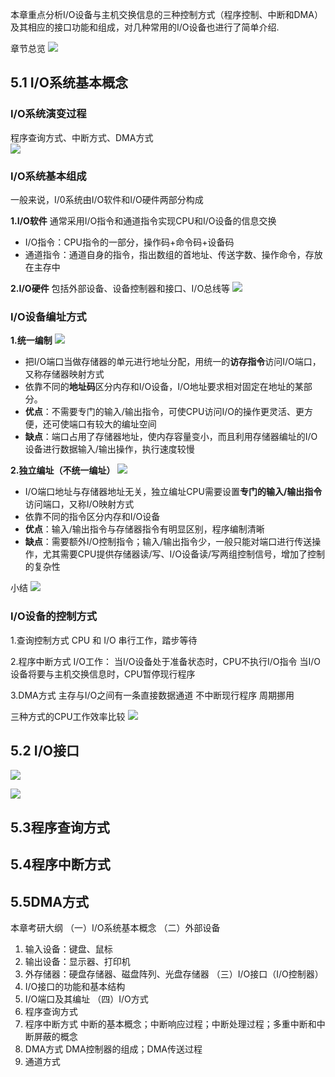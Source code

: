 本章重点分析I/O设备与主机交换信息的三种控制方式（程序控制、中断和DMA）及其相应的接口功能和组成，对几种常用的I/O设备也进行了简单介绍.

章节总览
![](https://ypic.oss-cn-hangzhou.aliyuncs.com/202212101009829.png)


## 5.1 I/O系统基本概念
### I/O系统演变过程
程序查询方式、中断方式、DMA方式                       
![](https://ypic.oss-cn-hangzhou.aliyuncs.com/202212101013380.png)

### I/O系统基本组成
一般来说，I/0系统由I/O软件和I/O硬件两部分构成

**1.I/O软件**
通常采用I/O指令和通道指令实现CPU和I/O设备的信息交换
- I/O指令：CPU指令的一部分，操作码+命令码+设备码
- 通道指令：通道自身的指令，指出数组的首地址、传送字数、操作命令，存放在主存中

**2.I/O硬件**
包括外部设备、设备控制器和接口、I/O总线等
![](https://ypic.oss-cn-hangzhou.aliyuncs.com/202212101027751.png)

### I/O设备编址方式
**1.统一编制**
![](https://ypic.oss-cn-hangzhou.aliyuncs.com/202212151517206.png)

- 把I/O端口当做存储器的单元进行地址分配，用统一的**访存指令**访问I/O端口，又称存储器映射方式
- 依靠不同的**地址码**区分内存和I/O设备，I/O地址要求相对固定在地址的某部分。
- **优点**：不需要专门的输入/输出指令，可使CPU访问I/O的操作更灵活、更方便，还可使端口有较大的编址空间
- **缺点**：端口占用了存储器地址，使内存容量变小，而且利用存储器编址的I/O设备进行数据输入/输出操作，执行速度较慢

**2.独立编址（不统一编址）**
![](https://ypic.oss-cn-hangzhou.aliyuncs.com/202212151517208.png)

- I/O端口地址与存储器地址无关，独立编址CPU需要设置**专门的输入/输出指令**访问端口，又称I/O映射方式
- 依靠不同的指令区分内存和I/O设备
- **优点**：输入/输出指令与存储器指令有明显区别，程序编制清晰
- **缺点**：需要额外I/O控制指令；输入/输出指令少，一般只能对端口进行传送操作，尤其需要CPU提供存储器读/写、I/O设备读/写两组控制信号，增加了控制的复杂性

小结
![](https://ypic.oss-cn-hangzhou.aliyuncs.com/202212101049757.png)

### I/O设备的控制方式
1.查询控制方式 
CPU 和 I/O 串行工作，踏步等待

2.程序中断方式
I/O工作：
当I/O设备处于准备状态时，CPU不执行I/O指令
当I/O设备将要与主机交换信息时，CPU暂停现行程序

3.DMA方式
主存与I/O之间有一条直接数据通道
不中断现行程序
周期挪用

三种方式的CPU工作效率比较
![](https://ypic.oss-cn-hangzhou.aliyuncs.com/202212151800382.png)


## 5.2 I/O接口
![](https://ypic.oss-cn-hangzhou.aliyuncs.com/202212101056729.png)







![](https://ypic.oss-cn-hangzhou.aliyuncs.com/202212101119980.png)



## 5.3程序查询方式


## 5.4程序中断方式


## 5.5DMA方式

本章考研大纲
（一）I/O系统基本概念
（二）外部设备
1. 输入设备：键盘、鼠标
2. 输出设备：显示器、打印机
3. 外存储器：硬盘存储器、磁盘阵列、光盘存储器
（三）I/O接口（I/O控制器）
1. I/O接口的功能和基本结构
2. I/O端口及其编址
（四）I/O方式
1. 程序查询方式
2. 程序中断方式
中断的基本概念；中断响应过程；中断处理过程；多重中断和中断屏蔽的概念
3. DMA方式
DMA控制器的组成；DMA传送过程
4. 通道方式